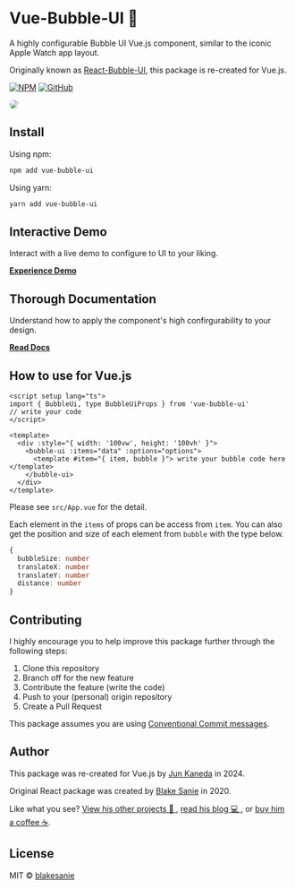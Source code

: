 # Vue-Bubble-UI 🔮

A highly configurable Bubble UI Vue.js component, similar to the iconic Apple Watch app layout.

Originally known as [React-Bubble-UI](https://github.com/blakesanie/React-Bubble-UI), this package is re-created for Vue.js.

[![NPM](https://img.shields.io/npm/v/vue-bubble-ui.svg)](https://www.npmjs.com/package/vue-bubble-ui)
[![GitHub](https://img.shields.io/badge/GitHub-kanejun_x-brightgreen.svg?logo=github)](https://github.com/kanejun-x/Vue-Bubble-UI)

<img src="https://github.com/blakesanie/React-Bubble-UI/raw/main/example/public/demo.gif" style="border-radius: 30px"/>

## Install

Using npm:

```bash
npm add vue-bubble-ui
```

Using yarn:

```bash
yarn add vue-bubble-ui
```

## Interactive Demo

Interact with a live demo to configure to UI to your liking.

[**Experience Demo**](https://blakesanie.github.io/React-Bubble-UI/#/demo)

## Thorough Documentation

Understand how to apply the component's high confirgurability to your design.

[**Read Docs**](https://blakesanie.github.io/React-Bubble-UI/#/docs)

## How to use for Vue.js

```vue
<script setup lang="ts">
import { BubbleUi, type BubbleUiProps } from 'vue-bubble-ui'
// write your code
</script>

<template>
  <div :style="{ width: '100vw', height: '100vh' }">
    <bubble-ui :items="data" :options="options">
      <template #item="{ item, bubble }"> write your bubble code here </template>
    </bubble-ui>
  </div>
</template>
```

Please see `src/App.vue` for the detail.

Each element in the `items` of props can be access from `item`.
You can also get the position and size of each element from `bubble` with the type below.

```ts
{
  bubbleSize: number
  translateX: number
  translateY: number
  distance: number
}
```

## Contributing

I highly encourage you to help improve this package further through the following steps:

1. Clone this repository
2. Branch off for the new feature
3. Contribute the feature (write the code)
4. Push to your (personal) origin repository
5. Create a Pull Request

This package assumes you are using [Conventional Commit messages](https://www.conventionalcommits.org/en/v1.0.0/).

## Author

This package was re-created for Vue.js by [Jun Kaneda](https://github.com/kanejun-x) in 2024.

Original React package was created by [Blake Sanie](https://github.com/blakesanie) in 2020.

Like what you see? [View his other projects 📱 ](https://blakesanie.com/cs), [read his blog 💻 ](https://blakesanie.medium.com), or [buy him a coffee ☕](https://paypal.me/blakesanie?locale.x=en_US).

## License

MIT © [blakesanie](https://github.com/blakesanie)
